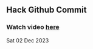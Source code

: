 
 ## Hack Github Commit 
 ### Watch video <a href="https://www.youtube.com">here</a> 
 Sat 02 Dec 2023 
